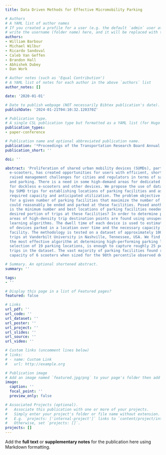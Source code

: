 ```yaml
---
title: Data Driven Methods for Effective Micromobility Parking

# Authors
# A YAML list of author names
# If you created a profile for a user (e.g. the default `admin` user at `content/authors/admin/`), 
# write the username (folder name) here, and it will be replaced with their full name and linked to their profile.
authors:
- William Barbour
- Michael Wilbur
- Ricardo Sandoval
- Caleb Van Geffen
- Brandon Hall
- Abhishek Dubey
- Dan Work

# Author notes (such as 'Equal Contribution')
# A YAML list of notes for each author in the above `authors` list
author_notes: []

date: '2020-01-01'

# Date to publish webpage (NOT necessarily Bibtex publication's date).
publishDate: '2024-01-21T04:10:32.120370Z'

# Publication type.
# A single CSL publication type but formatted as a YAML list (for Hugo requirements).
publication_types:
- paper-conference

# Publication name and optional abbreviated publication name.
publication: '*Proceedings of the Transportation Research Board Annual Meeting*'
publication_short: ''

doi: ''

abstract: 'Proliferation of shared urban mobility devices (SUMDs), particularly dockless
  e-scooters, has created opportunities for users with efficient, short trips, but
  raised management challenges for cities and regulators in terms of safety, infrastructure,
  and parking. There is a need in some high-demand areas for dedicated parking locations
  for dockless e-scooters and other devices. We propose the use of data generated
  by SUMD trips for establishing locations of parking facilities and assessing their
  required capacity and anticipated utilization. The problem objective is: find locations
  for a given number of parking facilities that maximize the number of trips that
  could reasonably be ended and parked at these facilities. Posed another way, what
  is the minimum number and best locations of parking facilities needed to cover a
  desired portion of trips at these facilities? In order to determine parking locations,
  areas of high-density trip destination points are found using unsupervised machine
  learning algorithms. The dwell time of each device is used to estimate the number
  of devices parked in a location over time and the necessary capacity of the parking
  facility. The methodology is tested on a dataset of approximately 100,000 e-scooter
  trips at Vanderbilt University in Nashville, Tennessee, USA. We find DBSCAN to be
  the most effective algorithm at determining high-performing parking locations. A
  selection of 19 parking locations, is enough to capture roughly 25 percent of all
  trips in the dataset. The vast majority of parking facilities found require a mean
  capacity of 6 scooters when sized for the 98th percentile observed demand.'

# Summary. An optional shortened abstract.
summary: ''

tags:
- ''

# Display this page in a list of Featured pages?
featured: false

# Links
url_pdf: ''
url_code: ''
url_dataset: ''
url_poster: ''
url_project: ''
url_slides: ''
url_source: ''
url_video: ''

# Custom links (uncomment lines below)
# links:
# - name: Custom Link
#   url: http://example.org

# Publication image
# Add an image named `featured.jpg/png` to your page's folder then add a caption below.
image:
  caption: ''
  focal_point: ''
  preview_only: false

# Associated Projects (optional).
#   Associate this publication with one or more of your projects.
#   Simply enter your project's folder or file name without extension.
#   E.g. `projects: ['internal-project']` links to `content/project/internal-project/index.md`.
#   Otherwise, set `projects: []`.
projects: []
---
```


Add the **full text** or **supplementary notes** for the publication here using Markdown formatting.
